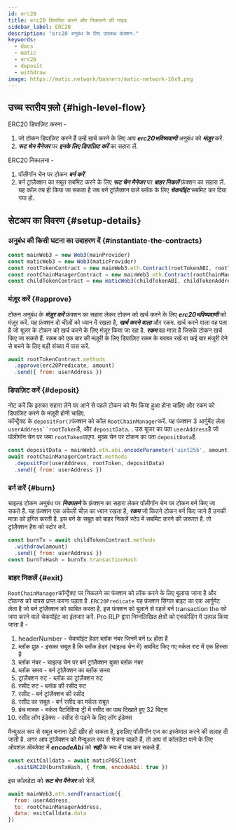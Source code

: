 ```yaml
---
id: erc20
title: erc20 डिपाज़िट करने और निकालने की गाइड
sidebar_label: ERC20
description: "erc20 अनुबंध के लिए उपलब्ध फ़ंक्शन."
keywords:
  - docs
  - matic
  - erc20
  - deposit
  - withdraw
image: https://matic.network/banners/matic-network-16x9.png
---
```


## उच्च स्तरीय फ़्लो {#high-level-flow}

ERC20 डिपाज़िट करना -

1. जो टोकन डिपाज़िट करने हैं उन्हें खर्च करने के लिए आप **_erc20भविष्यवाणी_** अनुबंध को **_मंज़ूर_** करें.
2. **_रूट चेन मैनेजर_** पर **_इनके लिए डिपाज़िट करें_** का सहारा लें.

ERC20 निकालना -

1. पॉलीगॉन चेन पर टोकन **_बर्न करें_**.
2. बर्न ट्रांज़ैक्शन का सबूत सबमिट करने के लिए **_रूट चेन मैनेजर_** पर **_बाहर निकलें_** फ़ंक्शन का सहारा लें. यह कॉल तब ही किया जा सकता है जब बर्न ट्रांज़ैक्शन वाले ब्लॉक के लिए **_चेकपॉइंट_** सबमिट कर दिया गया हो.

## सेटअप का विवरण {#setup-details}

### अनुबंध की किसी घटना का उदाहरण दें {#instantiate-the-contracts}

```js
const mainWeb3 = new Web3(mainProvider)
const maticWeb3 = new Web3(maticProvider)
const rootTokenContract = new mainWeb3.eth.Contract(rootTokenABI, rootTokenAddress)
const rootChainManagerContract = new mainWeb3.eth.Contract(rootChainManagerABI, rootChainManagerAddress)
const childTokenContract = new maticWeb3(childTokenABI, childTokenAddress)
```

### मंज़ूर करें {#approve}
टोकन अनुबंध के **_मंज़ूर करें_** फ़ंक्शन का सहारा लेकर टोकन को खर्च करने के लिए **_erc20भविष्यवाणी_** को मंज़ूर करें. यह फ़ंक्शन दो चीज़ों को ध्यान में रखता है, **_खर्च करने वाला_** और रकम. खर्च करने वाला वह पता है जो यूज़र के टोकन को खर्च करने के लिए मंज़ूर किया जा रहा है. **_रकम_** वह मात्रा है जिसके टोकन खर्च किए जा सकते हैं. रकम को एक बार की मंज़ूरी के लिए डिपाज़िट रकम के बराबर रखें या कई बार मंजूरी देने से बचने के लिए बड़ी संख्या में पास करें.
```js
await rootTokenContract.methods
  .approve(erc20Predicate, amount)
  .send({ from: userAddress })
```

### डिपाज़िट करें {#deposit}
नोट करें कि इसका सहारा लेने पर आने से पहले टोकन को मैप किया हुआ होना चाहिए और रकम को डिपाज़िट करने के मंज़ूरी होनी चाहिए.  
कॉन्ट्रैक्ट के `depositFor()`फंक्शन को कॉल `RootChainManager`करें. यह फंक्शन 3 आर्गुमेंट लेता `userAddress``rootToken`है, और `depositData`. . उस यूजर का पता `userAddress`है जो पॉलीगॉन चेन पर जमा `rootToken`पाएगा. मुख्य चेन पर टोकन का पता `depositData`है.
```js
const depositData = mainWeb3.eth.abi.encodeParameter('uint256', amount)
await rootChainManagerContract.methods
  .depositFor(userAddress, rootToken, depositData)
  .send({ from: userAddress })
```

### बर्न करें {#burn}
चाइल्ड टोकन अनुबंध पर **_निकालने_** के फ़ंक्शन का सहारा लेकर पॉलीगॉन चेन पर टोकन बर्न किए जा सकते हैं. यह फ़ंक्शन एक अकेली चीज़ का ध्यान रखता है, **_रकम_** जो कितने टोकन बर्न किए जाने हैं उनकी मात्रा को इंगित करती है. इस बर्न के सबूत को बाहर निकलें स्टेप में सबमिट करने की ज़रूरत है. तो ट्रांज़ैक्शन हैश को स्टोर करें.
```js
const burnTx = await childTokenContract.methods
  .withdraw(amount)
  .send({ from: userAddress })
const burnTxHash = burnTx.transactionHash
```

### बाहर निकलें {#exit}
`RootChainManager`कॉन्ट्रैक्ट पर निकलने का फंक्शन को लॉक करने के लिए बुलाया जाना है और टोकन्स को वापस प्राप्त करना पड़ता है .`ERC20Predicate` यह फ़ंक्शन सिंगल बाइट का एक आर्गुमेंट लेता है जो बर्न ट्रांज़ैक्शन को साबित करता है. इस फंक्शन को बुलाने से पहले बर्न transaction the को जमा करने वाले चेकपॉइंट का इंतजार करें. Pro RLP द्वारा निम्नलिखित क्षेत्रों को एनकोडिंग में उत्पन्न किया जाता है -

1. headerNumber - चेकपॉइंट हेडर ब्लॉक नंबर जिनमें बर्न tx होता है
2. ब्लॉक प्रूफ़ - इसका सबूत है कि ब्लॉक हेडर (चाइल्ड चेन में) सबमिट किए गए मर्कल रुट में एक हिस्सा है
3. ब्लॉक नंबर - चाइल्ड चेन पर बर्न ट्रांज़ैक्शन युक्त ब्लॉक नंबर
4. ब्लॉक समय - बर्न ट्रांज़ैक्शन का ब्लॉक समय
5. ट्रांज़ैक्शन रुट - ब्लॉक का ट्रांज़ैक्शन रुट
6. रसीद रुट - ब्लॉक की रसीद रुट
7. रसीद - बर्न ट्रांज़ैक्शन की रसीद
8. रसीद का सबूत - बर्न रसीद का मर्कल सबूत
9. ब्रंच मास्क - मर्कल पैटरिशिया ट्री में रसीद का पाथ दिखाते हुए 32 बिट्स
10. रसीद लॉग इंडेक्स - रसीद से पढ़ने के लिए लॉग इंडेक्स

मैन्युअल रूप से सबूत बनाना टेढ़ी खीर हो सकता है, इसलिए पॉलीगॉन एज का इस्तेमाल करने की सलाह दी जाती है. अगर आप ट्रांज़ैक्शन को मैन्युअल रूप से भेजना चाहते हैं, तो आप रॉ कॉलडेटा पाने के लिए ऑपशंज़ ऑब्जेक्ट में **_encodeAbi_** को **_सही_** के रूप में पास कर सकते हैं.

```js
const exitCalldata = await maticPOSClient
  .exitERC20(burnTxHash, { from, encodeAbi: true })
```

इस कॉलडेटा को **_रूट चेन मैनेजर_** को भेजें.
```js
await mainWeb3.eth.sendTransaction({
  from: userAddress,
  to: rootChainManagerAddress,
  data: exitCalldata.data
})
```
